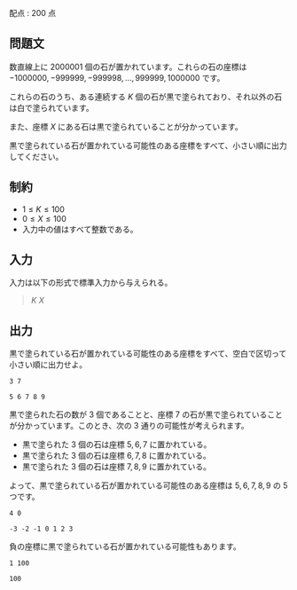 配点 : $200$ 点

## 問題文

数直線上に $2000001$ 個の石が置かれています。これらの石の座標は $-1000000, -999999, -999998, \ldots, 999999, 1000000$ です。

これらの石のうち、ある連続する $K$ 個の石が黒で塗られており、それ以外の石は白で塗られています。

また、座標 $X$ にある石は黒で塗られていることが分かっています。

黒で塗られている石が置かれている可能性のある座標をすべて、小さい順に出力してください。

## 制約

- $1 \leq K \leq 100$
- $0 \leq X \leq 100$
- 入力中の値はすべて整数である。

## 入力

入力は以下の形式で標準入力から与えられる。

> $K$ $X$

## 出力

黒で塗られている石が置かれている可能性のある座標をすべて、空白で区切って小さい順に出力せよ。

```input1
3 7
```

```output1
5 6 7 8 9
```

黒で塗られた石の数が $3$ 個であることと、座標 $7$ の石が黒で塗られていることが分かっています。このとき、次の $3$ 通りの可能性が考えられます。

- 黒で塗られた $3$ 個の石は座標 $5,6,7$ に置かれている。
- 黒で塗られた $3$ 個の石は座標 $6,7,8$ に置かれている。
- 黒で塗られた $3$ 個の石は座標 $7,8,9$ に置かれている。

よって、黒で塗られている石が置かれている可能性のある座標は $5,6,7,8,9$ の $5$ つです。

```input2
4 0
```

```output2
-3 -2 -1 0 1 2 3
```

負の座標に黒で塗られている石が置かれている可能性もあります。

```input3
1 100
```

```output3
100
```